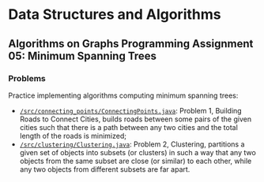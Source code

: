 # Data Structures and Algorithms
## Algorithms on Graphs Programming Assignment 05: Minimum Spanning Trees
### Problems
Practice implementing algorithms computing minimum spanning trees:
* [`/src/connecting_points/ConnectingPoints.java`](src/connecting_points/ConnectingPoints.java): Problem 1, Building Roads to Connect Cities, builds roads between some pairs of the given cities such that there is a path between any two cities and the total length of the roads is minimized;
* [`/src/clustering/Clustering.java`](src/clustering/Clustering.java): Problem 2, Clustering, partitions a given set of objects into subsets (or clusters) in such a way that any two objects from the same subset are close (or similar) to each other, while any two objects from different subsets are far apart.
